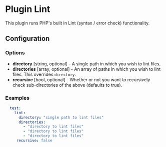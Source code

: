 Plugin Lint
===========

This plugin runs PHP's built in Lint (syntax / error check) functionality.

Configuration
-------------

### Options

- **directory** [string, optional] - A single path in which you wish to lint files.
- **directories** [array, optional] - An array of paths in which you wish to lint files. This overrides  `directory`.
- **recursive** [bool, optional] - Whether or not you want to recursively check sub-directories of the above (defaults to true).

### Examples

```yml
  test:
    lint:
      directory: "single path to lint files"
      directories:
        - "directory to lint files"
        - "directory to lint files"
        - "directory to lint files"
     recursive: false
```
